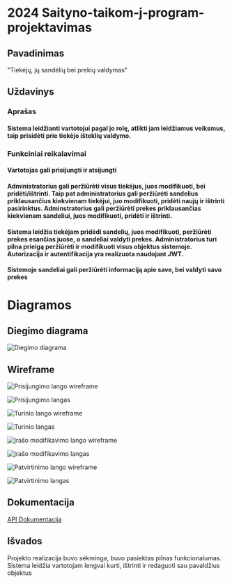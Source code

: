 # 2024 Saityno-taikom-j-program-projektavimas

## Pavadinimas

"Tiekėjų, jų sandėlių bei prekių valdymas"

## Uždavinys

### Aprašas
#### Sistema leidžianti vartotojui pagal jo rolę, atlikti jam leidžiamus veiksmus, taip prisidėti prie tiekėjo išteklių valdymo.

### Funkciniai reikalavimai
#### Vartotojas gali prisijungti ir atsijungti
#### Administratorius gali peržiūrėti visus tiekėjus, juos modifikuoti, bei pridėti/ištrinti. Taip pat administratorius gali peržiūrėti sandelius priklausančius kiekvienam tiekėjui, juo modifikuoti, pridėti naujų ir ištrinti pasirinktus. Adminstratorius gali peržiūrėti prekes priklausančias kiekvienam sandeliui, juos modifikuoti, pridėti ir ištrinti.
####  Sistema leidžia tiekėjam pridėdi sandelių, juos modifikuoti, peržiūrėti prekes esančias juose, o sandeliai valdyti prekes. Administratorius turi pilna prieigą peržiūrėti ir modifikuoti visus objektus sistemoje. Autorizacija ir autentifikacija yra realizuota naudojant JWT.
#### Sistemoje sandeliai gali peržiūrėti informaciją apie save, bei valdyti savo prekes

 
# Diagramos

## Diegimo diagrama

![Diegimo diagrama](https://raw.githubusercontent.com/Efka147/Saityno-taikomuju-programu-projektavimas/refs/heads/main/images/deployment.png)

## Wireframe

![Prisijungimo lango wireframe](https://raw.githubusercontent.com/Efka147/Saityno-taikomuju-programu-projektavimas/refs/heads/main/images/login.png)

![Prisijungimo langas](https://raw.githubusercontent.com/Efka147/Saityno-taikomuju-programu-projektavimas/refs/heads/main/images/login_actual.png)

![Turinio lango wireframe](https://raw.githubusercontent.com/Efka147/Saityno-taikomuju-programu-projektavimas/refs/heads/main/images/content_screen.png)


![Turinio langas](https://raw.githubusercontent.com/Efka147/Saityno-taikomuju-programu-projektavimas/refs/heads/main/images/content_actual.png)

![Įrašo modifikavimo lango wireframe](https://raw.githubusercontent.com/Efka147/Saityno-taikomuju-programu-projektavimas/refs/heads/main/images/edit_modal.png)

![Įrašo modifikavimo langas](https://raw.githubusercontent.com/Efka147/Saityno-taikomuju-programu-projektavimas/refs/heads/main/images/edit_actual.png)

![Patvirtinimo lango wireframe](https://raw.githubusercontent.com/Efka147/Saityno-taikomuju-programu-projektavimas/refs/heads/main/images/submit_modal.png)

![Patvirtinimo langas](https://raw.githubusercontent.com/Efka147/Saityno-taikomuju-programu-projektavimas/refs/heads/main/images/submit_actual.png)

## Dokumentacija

[API Dokumentacija](https://github.com/Efka147/Saityno-taikomuju-programu-projektavimas/blob/main/API/openapi.yaml)

## Išvados

Projekto realizacija buvo sėkminga, buvo pasiektas pilnas funkcionalumas. Sistema leidžia vartotojam lengvai kurti, ištrinti ir redaguoti sau pavaldžius objektus
